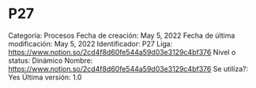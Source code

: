 # P27

Categoría: Procesos
Fecha de creación: May 5, 2022
Fecha de última modificación: May 5, 2022
Identificador: P27
Liga: https://www.notion.so/2cd4f8d60fe544a59d03e3129c4bf376 
Nivel o status: Dinámico
Nombre: https://www.notion.so/2cd4f8d60fe544a59d03e3129c4bf376 
Se utiliza?: Yes
Última versión: 1.0